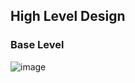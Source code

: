 ## High Level Design 

### Base Level

![image](https://github.com/user-attachments/assets/672e3c2d-ea40-4e10-adb3-5c9d297f09d4)
